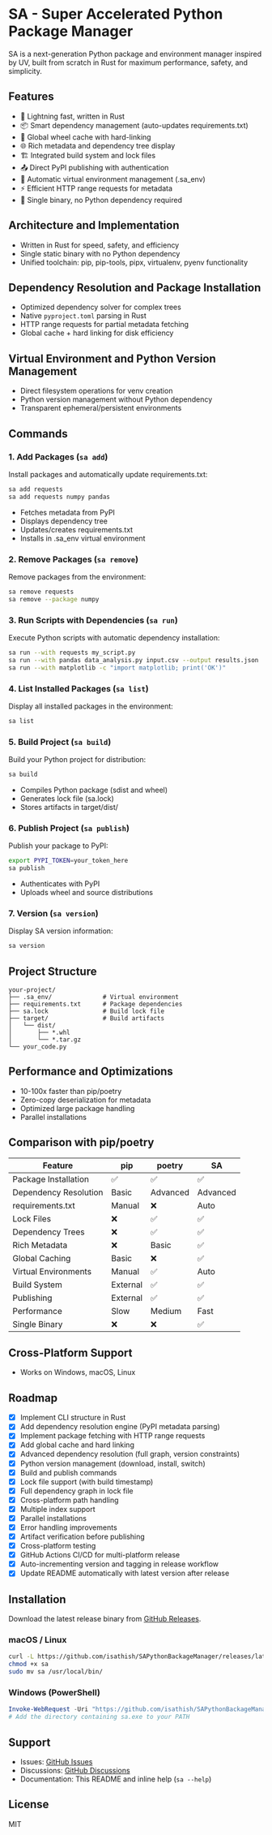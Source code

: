 # SA - Super Accelerated Python Package Manager

SA is a next-generation Python package and environment manager inspired by UV, built from scratch in Rust for maximum performance, safety, and simplicity.

## Features
- 🚀 Lightning fast, written in Rust
- 📦 Smart dependency management (auto-updates requirements.txt)
- 🔄 Global wheel cache with hard-linking
- 🌐 Rich metadata and dependency tree display
- 🏗️ Integrated build system and lock files
- 📤 Direct PyPI publishing with authentication
- 🐍 Automatic virtual environment management (.sa_env)
- ⚡ Efficient HTTP range requests for metadata
- 🎯 Single binary, no Python dependency required

## Architecture and Implementation
- Written in Rust for speed, safety, and efficiency
- Single static binary with no Python dependency
- Unified toolchain: pip, pip-tools, pipx, virtualenv, pyenv functionality

## Dependency Resolution and Package Installation
- Optimized dependency solver for complex trees
- Native `pyproject.toml` parsing in Rust
- HTTP range requests for partial metadata fetching
- Global cache + hard linking for disk efficiency

## Virtual Environment and Python Version Management
- Direct filesystem operations for venv creation
- Python version management without Python dependency
- Transparent ephemeral/persistent environments

## Commands

### 1. Add Packages (`sa add`)
Install packages and automatically update requirements.txt:
```bash
sa add requests
sa add requests numpy pandas
```
- Fetches metadata from PyPI
- Displays dependency tree
- Updates/creates requirements.txt
- Installs in .sa_env virtual environment

### 2. Remove Packages (`sa remove`)
Remove packages from the environment:
```bash
sa remove requests
sa remove --package numpy
```

### 3. Run Scripts with Dependencies (`sa run`)
Execute Python scripts with automatic dependency installation:
```bash
sa run --with requests my_script.py
sa run --with pandas data_analysis.py input.csv --output results.json
sa run --with matplotlib -c "import matplotlib; print('OK')"
```

### 4. List Installed Packages (`sa list`)
Display all installed packages in the environment:
```bash
sa list
```

### 5. Build Project (`sa build`)
Build your Python project for distribution:
```bash
sa build
```
- Compiles Python package (sdist and wheel)
- Generates lock file (sa.lock)
- Stores artifacts in target/dist/

### 6. Publish Project (`sa publish`)
Publish your package to PyPI:
```bash
export PYPI_TOKEN=your_token_here
sa publish
```
- Authenticates with PyPI
- Uploads wheel and source distributions

### 7. Version (`sa version`)
Display SA version information:
```bash
sa version
```

## Project Structure
```
your-project/
├── .sa_env/              # Virtual environment
├── requirements.txt      # Package dependencies
├── sa.lock               # Build lock file
├── target/               # Build artifacts
│   └── dist/
│       ├── *.whl
│       └── *.tar.gz
└── your_code.py
```

## Performance and Optimizations
- 10-100x faster than pip/poetry
- Zero-copy deserialization for metadata
- Optimized large package handling
- Parallel installations

## Comparison with pip/poetry
| Feature                | pip | poetry | SA |
|------------------------|-----|--------|----|
| Package Installation   | ✅  | ✅     | ✅ |
| Dependency Resolution  | Basic| Advanced| Advanced |
| requirements.txt       | Manual| ❌   | Auto |
| Lock Files             | ❌  | ✅     | ✅ |
| Dependency Trees       | ❌  | ✅     | ✅ |
| Rich Metadata          | ❌  | Basic  | ✅ |
| Global Caching         | Basic| ❌    | ✅ |
| Virtual Environments   | Manual| ✅   | Auto |
| Build System           | External| ✅ | ✅ |
| Publishing             | External| ✅ | ✅ |
| Performance            | Slow | Medium | Fast |
| Single Binary          | ❌  | ❌     | ✅ |

## Cross-Platform Support
- Works on Windows, macOS, Linux

## Roadmap
- [x] Implement CLI structure in Rust
- [x] Add dependency resolution engine (PyPI metadata parsing)
- [x] Implement package fetching with HTTP range requests
- [x] Add global cache and hard linking
- [x] Advanced dependency resolution (full graph, version constraints)
- [x] Python version management (download, install, switch)
- [x] Build and publish commands
- [x] Lock file support (with build timestamp)
- [x] Full dependency graph in lock file
- [x] Cross-platform path handling
- [x] Multiple index support
- [x] Parallel installations
- [x] Error handling improvements
- [x] Artifact verification before publishing
- [x] Cross-platform testing
- [x] GitHub Actions CI/CD for multi-platform release
- [x] Auto-incrementing version and tagging in release workflow
- [x] Update README automatically with latest version after release

## Installation
Download the latest release binary from [GitHub Releases](https://github.com/isathish/SAPythonBackageManager/releases).

### macOS / Linux
```bash
curl -L https://github.com/isathish/SAPythonBackageManager/releases/latest/download/sa -o sa
chmod +x sa
sudo mv sa /usr/local/bin/
```

### Windows (PowerShell)
```powershell
Invoke-WebRequest -Uri "https://github.com/isathish/SAPythonBackageManager/releases/latest/download/sa.exe" -OutFile "sa.exe"
# Add the directory containing sa.exe to your PATH
```

## Support
- Issues: [GitHub Issues](https://github.com/isathish/SAPythonBackageManager/issues)
- Discussions: [GitHub Discussions](https://github.com/isathish/SAPythonBackageManager/discussions)
- Documentation: This README and inline help (`sa --help`)

## License
MIT
